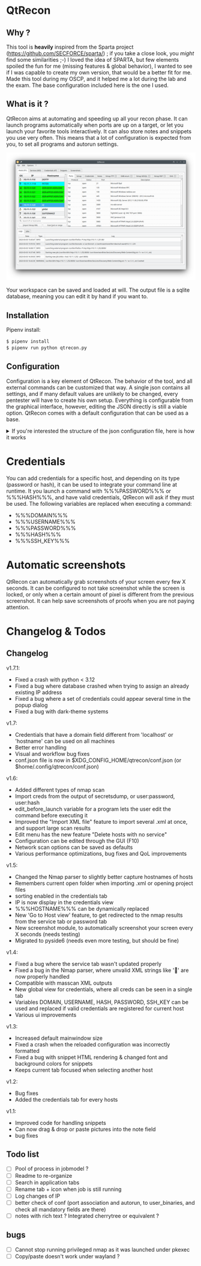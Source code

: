 # QtRecon
## Why ? 

This tool is **heavily** inspired from the Sparta project (https://github.com/SECFORCE/sparta/) ; if you take a close look, you _might_ find some similarities ;-)
I loved the idea of SPARTA, but few elements spoiled the fun for me (missing features & global behavior), I wanted to see if I was capable to create my own version, that would be a better fit for me. Made this tool during my OSCP, and it helped me a lot during the lab and the exam. The base configuration included here is the one I used. 

## What is it ?

QtRecon aims at automating and speeding up all your recon phase. It can launch programs automatically when ports are up on a target, or let you launch your favorite tools interactively. It can also store notes and snippets you use very often. This means that a lot of configuration is expected from you, to set all programs and autorun settings.

![Main window](help/mainwindow.png)

Your workspace can be saved and loaded at will. The output file is a sqlite database, meaning you can edit it by hand if you want to.

## Installation

Pipenv install:

```bash
$ pipenv install
$ pipenv run python qtrecon.py
```

## Configuration

Configuration is a key element of QtRecon. The behavior of the tool, and all external commands can be customized that way. A single json contains all settings, and if many default values are unlikely to be changed, every pentester will have to create his own setup. Everything is configurable from the graphical interface, however, editing the JSON directly is still a viable option. QtRecon comes with a default configuration that can be used as a base.

<details>
  <summary>If you're interested the structure of the json configuration file, here is how it works</summary>

- *core_binaries* : contains main programs used, such as nmap, graphical console program and pkexec for elevated scan 
- *user_binaries* : contains all program used, with the arguments, working directory, and other settings
- *ports_associations* : tell which program can be used on which network port
- *autorun* : specifies which program on which port should be launched automatically upon discovery
- *user_prefs* : options should be self-explanatory
- *user_variables* : variables to be replaced automatically in commands
- *snippets* : pieces of codes often used
- *screenshots* : settings for the screenshot module
- *nmap_options* : default settings for nmap

Most of the customization resides in the *user_binaries*, *port_associations*, *autorun*, and *user_prefs* sections :

The autorun section defines programs to be run automatically when ports are found. The structure is the same as the ports_associations section. The following config automatically runs nuclei as soon as any TCP port is open on a target, and a dirb command for 80 and 443 ports :

```json
"autorun": {
        "tcp": {
            "any": [
                "nuclei"
            ],
            "80": [
                "dirb_http"
            ],
            "443": [
                "dirb_https"
            ]
        }
    }
```

### user_variables

Variables to be replaced automatically in commands. In this example :

```json
    "user_variables": {
        "XFREERDP_KEYBOARD": "0x0000040C"
    },
```

every instance of %%%XFREERDP_KEYBOARD%%% in a command line will be replaced with the corresponding value 0x0000040C. Values can be changed at runtime through the GUI (Edit -> Edit custom variables)

### snippets

This section contains all pieces of code often used for quick reference. It can be reverse shell, cheatsheets, whatever . Syntax is as follow :

```json
    "snippets": {
        "Title of tab":
        [
            "Headline 1",
            [
                "<code content>",
                "<code content>"
            ],
            "Headline 2",
            [
                "Sub-headline",
                [
                    "<code content>",
                    "<code content>"
                ],
            ],
...
```

%%%LHOST%%% and %%%LPORT%%% are special variables here, replaced with what you specified in user_prefs->preferred_interfaces or user_prefs->preferred_lport.

### screenshots

The screenshot module helps when you need a screenshot you forgot to take while working. It will rely on an external tool to create a snapshot every X seconds, and compress everything in an archive :

 - engine : can be the native one "qt" (recommanded), or an "external" tool 
 - interval : Seconds between screenshots
 - dst_folder : Final destination folder where all screenshots taken are compressed into a unique archive
 - work_folder : Temporary work folder where all screenshots are taken and stored before creating the final compressed archive
 - pixel_threshold_different_images : number of different pixels from previous screenshot required to take another screenshot. It prevents taking multiple images from a screen without activity 
 - check_locked_screen : Boolean, if true, qtrecon will check if the screen is locked before taking screenshots
 - check_locked_screen_cmd : Command line to check if the screen is lockec
 - check_locked_screen_cmd_result : output from check_locked_screen_cmd that shows a locked screen
 - screenshot_cmd : command line to create a new screenshot, with %%%OUTPUT%%% as the output file
 - ignore_if_active_window : boolean, if true, qtrecon will not take a screenshot if it is the current active window
 - convert_png_to_jpg : if the screenshot_cmd produces a png image, this option will convert it to jpg to reduce its size
 - include_processes : create a dedicated sqlite database which includes all running process when the screenshot is taken.
 - include_ocr : Not implemented yet
 - processes_blacklist : This option is not visible from the GUI, it filters out all processes in the dedicated database
 - processes_ppid_blacklist : This option is not visible from the GUI, it filters out all processes which have specified ppid

# Privileged scans

The final XML file created by root must be readable by your user, meaning that a restrictive umask won't let you parse nmap run as root (needed for OS detection and syn scan mode). In that case, you have to run this tool as root, and put an empty string in core_binaries->graphical_su->binary

</details>

# Credentials

You can add credentials for a specific host, and depending on its type (password or hash), it can be used to integrate your command line at runtime. It you launch a command with %%%PASSWORD%%% or %%%HASH%%%, and have valid credentials, QtRecon will ask if they must be used. The following variables are replaced when executing a command:

- %%%DOMAIN%%%
- %%%USERNAME%%%
- %%%PASSWORD%%%
- %%%HASH%%%
- %%%SSH_KEY%%%

# Automatic screenshots

QtRecon can automatically grab screenshots of your screen every few X seconds. It can be configured to not take screenshot while the screen is locked, or only when a certain amount of pixel is different from the previous screenshot. It can help save screenshots of proofs when you are not paying attention.

# Changelog & Todos

## Changelog

v1.7.1:
- Fixed a crash with python < 3.12
- Fixed a bug where database crashed when trying to assign an already existing IP address
- Fixed a bug where a set of credentials could appear several time in the popup dialog
- Fixed a bug with dark-theme systems

v1.7:
- Credentials that have a domain field different from 'localhost' or 'hostname' can be used on all machines 
- Better error handling
- Visual and workflow bug fixes
- conf.json file is now in $XDG_CONFIG_HOME/qtrecon/conf.json (or $home/.config/qtrecon/conf.json)

v1.6:
- Added different types of nmap scan
- Import creds from the output of secretsdump, or user:password, user:hash
- edit_before_launch variable for a program lets the user edit the command before executing it
- Improved the "Import XML file" feature to import several .xml at once, and support large scan results
- Edit menu has the new feature "Delete hosts with no service"
- Configuration can be edited through the GUI (F10)
- Network scan options can be saved as defaults
- Various performance optimizations, bug fixes and QoL improvements

v1.5:
- Changed the Nmap parser to slightly better capture hostnames of hosts
- Remembers current open folder when importing .xml or opening project files
- sorting enabled in the credentials tab 
- IP is now display in the credentials view
- %%%HOSTNAME%%% can be dynamically replaced
- New 'Go to Host view' feature, to get redirected to the nmap results from the service tab or password tab
- New screenshot module, to automatically screenshot your screen every X seconds (needs testing)
- Migrated to pyside6 (needs even more testing, but should be fine)

v1.4:
- Fixed a bug where the service tab wasn't updated properly
- Fixed a bug in the Nmap parser, where unvalid XML strings like '&#x1;' are now properly handled
- Compatible with masscan XML outputs
- New global view for credentials, where all creds can be seen in a single tab
- Variables DOMAIN, USERNAME, HASH, PASSWORD, SSH_KEY can be used and replaced if valid credentials are registered for current host
- Various ui improvements

v1.3:
- Increased default mainwindow size
- Fixed a crash when the reloaded configuration was incorrectly formatted
- Fixed a bug with snippet HTML rendering & changed font and background colors for snippets
- Keeps current tab focused when selecting another host

v1.2:
- Bug fixes
- Added the credentials tab for every hosts

v1.1:
- Improved code for handling snippets
- Can now drag & drop or paste pictures into the note field
- bug fixes

## Todo list

- [ ] Pool of process in jobmodel ? 
- [ ] Readme to re-organize
- [ ] Search in application tabs
- [ ] Rename tab + icon when job is still running
- [ ] Log changes of IP
- [ ] better check of conf (port association and autorun, to user_binaries, and check all mandatory fields are there)
- [ ] notes with rich text ? Integrated cherrytree or equivalent ?

## bugs

- [ ] Cannot stop running privileged nmap as it was launched under pkexec
- [ ] Copy/paste doesn't work under wayland ?
